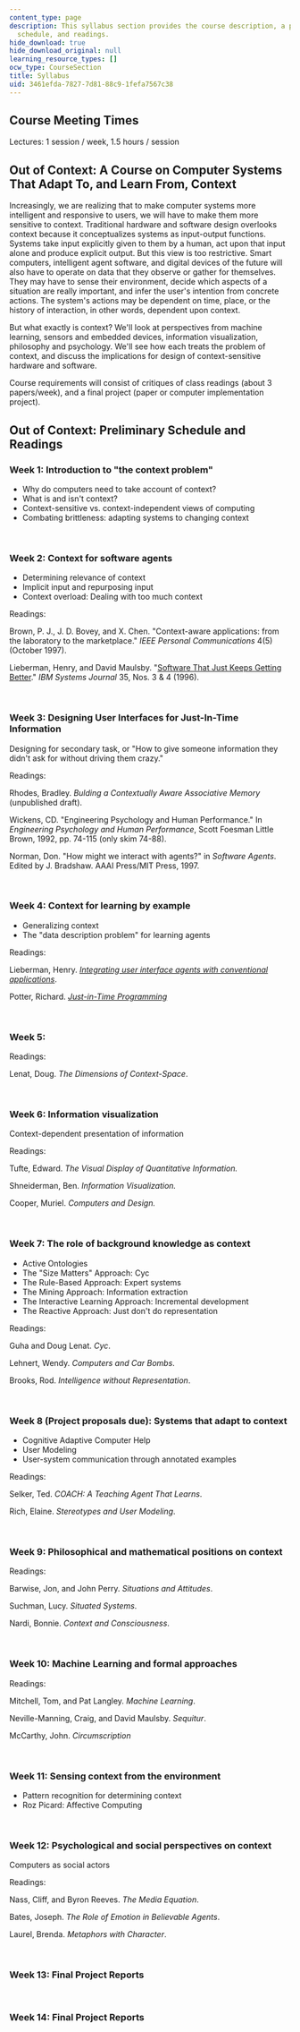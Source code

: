 ```yaml
---
content_type: page
description: This syllabus section provides the course description, a preliminary
  schedule, and readings.
hide_download: true
hide_download_original: null
learning_resource_types: []
ocw_type: CourseSection
title: Syllabus
uid: 3461efda-7827-7d81-88c9-1fefa7567c38
---
```


Course Meeting Times
--------------------

Lectures: 1 session / week, 1.5 hours / session

Out of Context: A Course on Computer Systems That Adapt To, and Learn From, Context
-----------------------------------------------------------------------------------

Increasingly, we are realizing that to make computer systems more intelligent and responsive to users, we will have to make them more sensitive to context. Traditional hardware and software design overlooks context because it conceptualizes systems as input-output functions. Systems take input explicitly given to them by a human, act upon that input alone and produce explicit output. But this view is too restrictive. Smart computers, intelligent agent software, and digital devices of the future will also have to operate on data that they observe or gather for themselves. They may have to sense their environment, decide which aspects of a situation are really important, and infer the user's intention from concrete actions. The system's actions may be dependent on time, place, or the history of interaction, in other words, dependent upon context.

But what exactly is context? We'll look at perspectives from machine learning, sensors and embedded devices, information visualization, philosophy and psychology. We'll see how each treats the problem of context, and discuss the implications for design of context-sensitive hardware and software.

Course requirements will consist of critiques of class readings (about 3 papers/week), and a final project (paper or computer implementation project).

Out of Context: Preliminary Schedule and Readings
-------------------------------------------------

### Week 1: Introduction to "the context problem"

*   Why do computers need to take account of context?
*   What is and isn't context?
*   Context-sensitive vs. context-independent views of computing
*   Combating brittleness: adapting systems to changing context

  
 

### Week 2: Context for software agents

*   Determining relevance of context
*   Implicit input and repurposing input
*   Context overload: Dealing with too much context

Readings:

Brown, P. J., J. D. Bovey, and X. Chen. "Context-aware applications: from the laboratory to the marketplace." _IEEE Personal Communications_ 4(5) (October 1997).

Lieberman, Henry, and David Maulsby. "[Software That Just Keeps Getting Better](http://ieeexplore.ieee.org/xpl/freeabs_all.jsp?arnumber=5387200)." _IBM Systems Journal_ 35, Nos. 3 & 4 (1996).

  
 

### Week 3: Designing User Interfaces for Just-In-Time Information

Designing for secondary task, or "How to give someone information they didn't ask for without driving them crazy."

Readings:

Rhodes, Bradley. _Bulding a Contextually Aware Associative Memory_ (unpublished draft).

Wickens, CD. "Engineering Psychology and Human Performance." In _Engineering Psychology and Human Performance_, Scott Foesman Little Brown, 1992, pp. 74-115 (only skim 74-88).

Norman, Don. "How might we interact with agents?" in _Software Agents_. Edited by J. Bradshaw. AAAI Press/MIT Press, 1997.

  
 

### Week 4: Context for learning by example

*   Generalizing context
*   The "data description problem" for learning agents

Readings:

Lieberman, Henry. [_Integrating user interface agents with conventional applications_](http://web.media.mit.edu/~lieber/Lieberary/Integrating-UI-Agents/Integrating-Agents-Intro.html).

Potter, Richard. [_Just-in-Time Programming_](http://web.media.mit.edu/~lieber/Teaching/Context/Potter.rtf)

  
 

### Week 5:

Readings:

Lenat, Doug. _The Dimensions of Context-Space_.

  
 

### Week 6: Information visualization

Context-dependent presentation of information

Readings:

Tufte, Edward. _The Visual Display of Quantitative Information._

Shneiderman, Ben. _Information Visualization._

Cooper, Muriel. _Computers and Design._

  
 

### Week 7: The role of background knowledge as context

*   Active Ontologies
*   The "Size Matters" Approach: Cyc
*   The Rule-Based Approach: Expert systems
*   The Mining Approach: Information extraction
*   The Interactive Learning Approach: Incremental development
*   The Reactive Approach: Just don't do representation

Readings:

Guha and Doug Lenat. _Cyc_.

Lehnert, Wendy. _Computers and Car Bombs_.

Brooks, Rod. _Intelligence without Representation_.

  
 

### Week 8 (Project proposals due): Systems that adapt to context

*   Cognitive Adaptive Computer Help
*   User Modeling
*   User-system communication through annotated examples

Readings:

Selker, Ted. _COACH: A Teaching Agent That Learns_.

Rich, Elaine. _Stereotypes and User Modeling_.

  
 

### Week 9: Philosophical and mathematical positions on context

Readings:

Barwise, Jon, and John Perry. _Situations and Attitudes_.

Suchman, Lucy. _Situated Systems_.

Nardi, Bonnie. _Context and Consciousness_.

  
 

### Week 10: Machine Learning and formal approaches

Readings:

Mitchell, Tom, and Pat Langley. _Machine Learning_.

Neville-Manning, Craig, and David Maulsby. _Sequitur_.

McCarthy, John. _Circumscription_

  
 

### Week 11: Sensing context from the environment

*   Pattern recognition for determining context
*   Roz Picard: Affective Computing

  
 

### Week 12: Psychological and social perspectives on context

Computers as social actors

Readings:

Nass, Cliff, and Byron Reeves. _The Media Equation_.

Bates, Joseph. _The Role of Emotion in Believable Agents_.

Laurel, Brenda. _Metaphors with Character_.

  
 

### Week 13: Final Project Reports

  
  
 

### Week 14: Final Project Reports